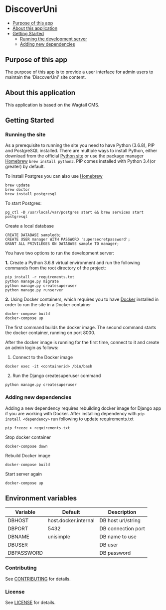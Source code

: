 # DiscoverUni

<!-- vim-markdown-toc GitLab -->

* [Purpose of this app](#purpose-of-this-app)
* [About this application](#about-this-application)
* [Getting Started](#getting-started)
  * [Running the development server](#running-the-development-server)
  * [Adding new dependencies](#adding-new-dependencies)

<!-- vim-markdown-toc -->


## Purpose of this app


The purpose of this app is to provide a user interface for admin users to maintain the 'DiscoverUni' site content.


## About this application


This application is based on the Wagtail CMS.

## Getting Started


### Running the site

As a prerequisite to running the site you need to have Python (3.6.8), PIP and PostgreSQL installed. There are multiple ways to install Python, either download from the official [Python site](https://www.python.org/downloads/) or use the package manager [Homebrew](https://brew.sh/) ```brew install python3```. PIP comes installed with Python 3.4(or greater) by default.

To install Postgres you can also use [Homebrew](https://brew.sh/)

```
brew update
brew doctor
brew install postgresql
```

To start Postgres:

```
pg_ctl -D /usr/local/var/postgres start && brew services start postgresql
```

Create a local database

```
CREATE DATABASE sampledb;
CREATE USER manager WITH PASSWORD 'supersecretpassword';
GRANT ALL PRIVILEGES ON DATABASE sample TO manager;
```

You have two options to run the development server:

**1.** Create a Python 3.6.8 virtual environment and run the following commands from the root directory of the project:

```
pip install -r requirements.txt
python manage.py migrate
python manage.py createsuperuser
python manage.py runserver
```


**2.** Using Docker containers, which requires you to have [Docker](https://docs.docker.com/v17.12/docker-for-mac/install/) installed in order to run the site in a Docker container

```
docker-compose build
docker-compose up
```

The first command builds the docker image.
The second command starts the docker container, running on port 8000.

After the docker image is running for the first time, connect to it and create an admin login as follows:

1. Connect to the Docker image
```
docker exec -it <containerid> /bin/bash
```

2. Run the Django createsuperuser command
```
python manage.py createsuperuser
```






### Adding new dependencies

Adding a new dependency requires rebuilding docker image for Django app if you are working with Docker. After installing dependency with `pip install <dependency>` run following to update requirements.txt

```
pip freeze > requirements.txt
```

Stop docker container

```
docker-compose down
```

Rebuild Docker image

```
docker-compose build
```

Start server again

```
docker-compose up
```

## Environment variables

| Variable        | Default              | Description                       |
| --------------- | -------------------- | --------------------------------- |
| DBHOST          | host.docker.internal | DB host url/string                |
| DBPORT          | 5432                 | DB connection port                |
| DBNAME          | unisimple            | DB name to use                    |
| DBUSER          | <username>           | DB user                           |
| DBPASSWORD      | <password>           | DB password                       |


### Contributing

See [CONTRIBUTING](CONTRIBUTING.md) for details.

### License

See [LICENSE](LICENSE.md) for details.
